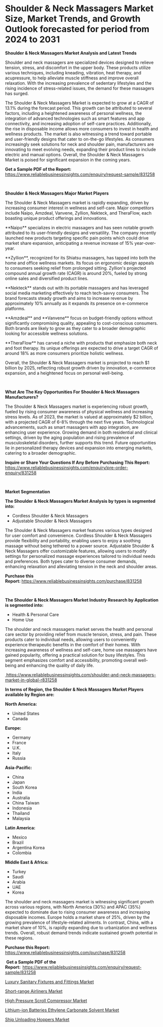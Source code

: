 <p><h1>Shoulder & Neck Massagers Market Size, Market Trends, and Growth Outlook forecasted for period from 2024 to 2031</h1></p><p><strong>Shoulder & Neck Massagers Market Analysis and Latest Trends</strong></p>
<p><p>Shoulder and neck massagers are specialized devices designed to relieve tension, stress, and discomfort in the upper body. These products utilize various techniques, including kneading, vibration, heat therapy, and acupressure, to help alleviate muscle stiffness and improve overall relaxation. With the increasing prevalence of sedentary lifestyles and the rising incidence of stress-related issues, the demand for these massagers has surged.</p><p>The Shoulder & Neck Massagers Market is expected to grow at a CAGR of 13.1% during the forecast period. This growth can be attributed to several factors, including a heightened awareness of personal wellness, the integration of advanced technologies such as smart features and app connectivity, and increasing adoption of self-care practices. Additionally, the rise in disposable income allows more consumers to invest in health and wellness products. The market is also witnessing a trend toward portable and user-friendly designs that cater to on-the-go lifestyles. As consumers increasingly seek solutions for neck and shoulder pain, manufacturers are innovating to meet evolving needs, expanding their product lines to include electric and manual options. Overall, the Shoulder & Neck Massagers Market is poised for significant expansion in the coming years.</p></p>
<p><strong>Get a Sample PDF of the Report:&nbsp;</strong> <a href="https://www.reliablebusinessinsights.com/enquiry/request-sample/831258?utm_campaign=1611&utm_medium=2&utm_source=Github&utm_content=ia&utm_term=13102024&utm_id=shoulder-neck-massagers">https://www.reliablebusinessinsights.com/enquiry/request-sample/831258</a></p>
<p>&nbsp;</p>
<p><strong>Shoulder & Neck Massagers Major Market Players</strong></p>
<p><p>The Shoulder & Neck Massagers market is rapidly expanding, driven by increasing consumer interest in wellness and self-care. Major competitors include Naipo, Amzdeal, Vanvene, Zyllion, Nekteck, and TheraFlow, each boasting unique product offerings and innovations.</p><p>**Naipo** specializes in electric massagers and has seen notable growth attributed to its user-friendly designs and versatility. The company recently launched new products targeting specific pain points which could drive market share expansion, anticipating a revenue increase of 15% year-over-year.</p><p>**Zyllion**, recognized for its Shiatsu massagers, has tapped into both the home and office wellness markets. Its focus on ergonomic design appeals to consumers seeking relief from prolonged sitting. Zyllion's projected compound annual growth rate (CAGR) is around 20%, fueled by strong online sales and diversified product lines.</p><p>**Nekteck** stands out with its portable massagers and has leveraged social media marketing effectively to reach tech-savvy consumers. The brand forecasts steady growth and aims to increase revenue by approximately 10% annually as it expands its presence on e-commerce platforms.</p><p>**Amzdeal** and **Vanvene** focus on budget-friendly options without significantly compromising quality, appealing to cost-conscious consumers. Both brands are likely to grow as they cater to a broader demographic looking for accessible wellness solutions. </p><p>**TheraFlow** has carved a niche with products that emphasize both neck and foot therapy. Its unique offerings are expected to drive a target CAGR of around 18% as more consumers prioritize holistic wellness.</p><p>Overall, the Shoulder & Neck Massagers market is projected to reach $1 billion by 2025, reflecting robust growth driven by innovation, e-commerce expansion, and a heightened focus on personal well-being.</p></p>
<p>&nbsp;</p>
<p><strong>What Are The Key Opportunities For Shoulder & Neck Massagers Manufacturers?</strong></p>
<p><p>The Shoulder & Neck Massagers market is experiencing robust growth, fueled by rising consumer awareness of physical wellness and increasing stress levels. As of 2023, the market is valued at approximately $2 billion, with a projected CAGR of 6-8% through the next five years. Technological advancements, such as smart massagers with app integration, are enhancing user experience. Growing demand in both residential and clinical settings, driven by the aging population and rising prevalence of musculoskeletal disorders, further supports this trend. Future opportunities lie in personalized therapy devices and expansion into emerging markets, catering to a broader demographic.</p></p>
<p><strong>Inquire or Share Your Questions If Any Before Purchasing This Report:</strong> <a href="https://www.reliablebusinessinsights.com/enquiry/pre-order-enquiry/831258?utm_campaign=1611&utm_medium=2&utm_source=Github&utm_content=ia&utm_term=13102024&utm_id=shoulder-neck-massagers">https://www.reliablebusinessinsights.com/enquiry/pre-order-enquiry/831258</a></p>
<p>&nbsp;</p>
<p><strong>Market Segmentation</strong></p>
<p><strong>The Shoulder & Neck Massagers Market Analysis by types is segmented into:</strong></p>
<p><ul><li>Cordless Shoulder & Neck Massagers</li><li>Adjustable Shoulder & Neck Massagers</li></ul></p>
<p><p>The Shoulder & Neck Massagers market features various types designed for user comfort and convenience. Cordless Shoulder & Neck Massagers provide flexibility and portability, enabling users to enjoy a soothing massage without being tethered to a power source. Adjustable Shoulder & Neck Massagers offer customizable features, allowing users to modify settings for personalized massage experiences tailored to individual needs and preferences. Both types cater to diverse consumer demands, enhancing relaxation and alleviating tension in the neck and shoulder areas.</p></p>
<p><strong>Purchase this Report:&nbsp;</strong><a href="https://www.reliablebusinessinsights.com/purchase/831258?utm_campaign=1611&utm_medium=2&utm_source=Github&utm_content=ia&utm_term=13102024&utm_id=shoulder-neck-massagers">https://www.reliablebusinessinsights.com/purchase/831258</a></p>
<p>&nbsp;</p>
<p><strong>The Shoulder & Neck Massagers Market Industry Research by Application is segmented into:</strong></p>
<p><ul><li>Health & Personal Care</li><li>Home Use</li></ul></p>
<p><p>The shoulder and neck massagers market serves the health and personal care sector by providing relief from muscle tension, stress, and pain. These products cater to individual needs, allowing users to conveniently experience therapeutic benefits in the comfort of their homes. With increasing awareness of wellness and self-care, home use massagers have gained popularity, offering a practical solution for busy lifestyles. This segment emphasizes comfort and accessibility, promoting overall well-being and enhancing the quality of daily life.</p></p>
<p><a href="https://www.reliablebusinessinsights.com/shoulder-and-neck-massagers-market-in-global-r831258?utm_campaign=1611&utm_medium=2&utm_source=Github&utm_content=ia&utm_term=13102024&utm_id=shoulder-neck-massagers">&nbsp;https://www.reliablebusinessinsights.com/shoulder-and-neck-massagers-market-in-global-r831258</a></p>
<p><strong>In terms of Region, the Shoulder & Neck Massagers Market Players available by Region are:</strong></p>
<p>
    <p> <strong> North America: </strong>
        <ul>
            <li>United States</li>
            <li>Canada</li>
        </ul>
        </p> 
    <p> <strong> Europe: </strong>
        <ul>
            <li>Germany</li>
            <li>France</li>
            <li>U.K.</li>
            <li>Italy</li>
            <li>Russia</li>
        </ul>
        </p> 
    <p> <strong> Asia-Pacific: </strong>
        <ul>
            <li>China</li>
            <li>Japan</li>
            <li>South Korea</li>
            <li>India</li>
            <li>Australia</li>
            <li>China Taiwan</li>
            <li>Indonesia</li>
            <li>Thailand</li>
            <li>Malaysia</li>
        </ul>
        </p> 
    <p> <strong> Latin America: </strong>
        <ul>
            <li>Mexico</li>
            <li>Brazil</li>
            <li>Argentina Korea</li>
            <li>Colombia</li>
        </ul>
        </p> 
    <p> <strong> Middle East & Africa: </strong>
        <ul>
            <li>Turkey</li>
            <li>Saudi</li>
            <li>Arabia</li>
            <li>UAE</li>
            <li>Korea</li>
        </ul>
    </p>
    </p>
<p><p>The shoulder and neck massagers market is witnessing significant growth across various regions, with North America (30%) and APAC (35%) expected to dominate due to rising consumer awareness and increasing disposable incomes. Europe holds a market share of 25%, driven by the growing prevalence of lifestyle-related ailments. In contrast, China, with a market share of 10%, is rapidly expanding due to urbanization and wellness trends. Overall, robust demand trends indicate sustained growth potential in these regions.</p></p>
<p><strong>Purchase this Report: </strong><a href="https://www.reliablebusinessinsights.com/purchase/831258?utm_campaign=1611&utm_medium=2&utm_source=Github&utm_content=ia&utm_term=13102024&utm_id=shoulder-neck-massagers">https://www.reliablebusinessinsights.com/purchase/831258</a></p>
<p>&nbsp;<strong>Get a Sample PDF of the Report:&nbsp;&nbsp;</strong><a href="https://www.reliablebusinessinsights.com/enquiry/request-sample/831258?utm_campaign=1611&utm_medium=2&utm_source=Github&utm_content=ia&utm_term=13102024&utm_id=shoulder-neck-massagers">https://www.reliablebusinessinsights.com/enquiry/request-sample/831258</a></p>
<p><strong></strong></p>
<p><p><a href="https://www.linkedin.com/pulse/analyzing-key-drivers-luxury-sanitary-fixtures-fittings-market-zhcde?utm_campaign=1611&utm_medium=2&utm_source=Github&utm_content=ia&utm_term=13102024&utm_id=shoulder-neck-massagers">Luxury Sanitary Fixtures and Fittings Market</a></p><p><a href="https://www.linkedin.com/pulse/exploring-short-range-airliners-market-dynamics-revenue-analysis-x8ywe?utm_campaign=1611&utm_medium=2&utm_source=Github&utm_content=ia&utm_term=13102024&utm_id=shoulder-neck-massagers">Short-range Airliners Market</a></p><p><a href="https://www.linkedin.com/pulse/navigating-global-high-pressure-scroll-compressor-market-landscape-pytjf?utm_campaign=1611&utm_medium=2&utm_source=Github&utm_content=ia&utm_term=13102024&utm_id=shoulder-neck-massagers">High Pressure Scroll Compressor Market</a></p><p><a href="https://www.linkedin.com/pulse/regulatory-landscape-its-influence-global-lithium-ion-batteries-bdctc?utm_campaign=1611&utm_medium=2&utm_source=Github&utm_content=ia&utm_term=13102024&utm_id=shoulder-neck-massagers">Lithium-ion Batteries Ethylene Carbonate Solvent Market</a></p><p><a href="https://www.linkedin.com/pulse/ship-unloading-hoppers-market-velocity-147-cagr-trajectory-2024-2031-syjef?utm_campaign=1611&utm_medium=2&utm_source=Github&utm_content=ia&utm_term=13102024&utm_id=shoulder-neck-massagers">Ship Unloading Hoppers Market</a></p></p>